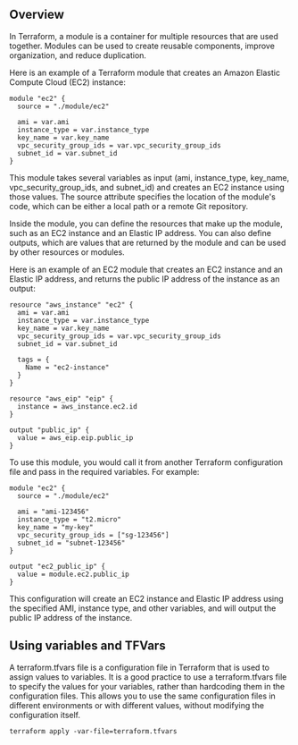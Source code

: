 ## Overview

In Terraform, a module is a container for multiple resources that are used together. Modules can be used to create reusable components, improve organization, and reduce duplication.

Here is an example of a Terraform module that creates an Amazon Elastic Compute Cloud (EC2) instance:

```
module "ec2" {
  source = "./module/ec2"

  ami = var.ami
  instance_type = var.instance_type
  key_name = var.key_name
  vpc_security_group_ids = var.vpc_security_group_ids
  subnet_id = var.subnet_id
}

```

This module takes several variables as input (ami, instance_type, key_name, vpc_security_group_ids, and subnet_id) and creates an EC2 instance using those values. The source attribute specifies the location of the module's code, which can be either a local path or a remote Git repository.

Inside the module, you can define the resources that make up the module, such as an EC2 instance and an Elastic IP address. You can also define outputs, which are values that are returned by the module and can be used by other resources or modules.

Here is an example of an EC2 module that creates an EC2 instance and an Elastic IP address, and returns the public IP address of the instance as an output:

```
resource "aws_instance" "ec2" {
  ami = var.ami
  instance_type = var.instance_type
  key_name = var.key_name
  vpc_security_group_ids = var.vpc_security_group_ids
  subnet_id = var.subnet_id

  tags = {
    Name = "ec2-instance"
  }
}

resource "aws_eip" "eip" {
  instance = aws_instance.ec2.id
}

output "public_ip" {
  value = aws_eip.eip.public_ip
}

```

To use this module, you would call it from another Terraform configuration file and pass in the required variables. For example:

```
module "ec2" {
  source = "./module/ec2"

  ami = "ami-123456"
  instance_type = "t2.micro"
  key_name = "my-key"
  vpc_security_group_ids = ["sg-123456"]
  subnet_id = "subnet-123456"
}

output "ec2_public_ip" {
  value = module.ec2.public_ip
}
```

This configuration will create an EC2 instance and Elastic IP address using the specified AMI, instance type, and other variables, and will output the public IP address of the instance.

## Using variables and TFVars
A terraform.tfvars file is a configuration file in Terraform that is used to assign values to variables. It is a good practice to use a terraform.tfvars file to specify the values for your variables, rather than hardcoding them in the configuration files. This allows you to use the same configuration files in different environments or with different values, without modifying the configuration itself.

```
terraform apply -var-file=terraform.tfvars
```
